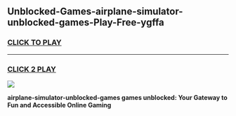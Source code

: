 
## Unblocked-Games-airplane-simulator-unblocked-games-Play-Free-ygffa
<h3>
<a href="https://premium76.site?title=airplane-simulator-unblocked-games&ref=21A">CLICK TO PLAY</a></h3>
<hr>

<h3>
<a href="https://premium76.site?title=airplane-simulator-unblocked-games&ref=21A">CLICK 2 PLAY</a>
  
</h3>

<a href="https://premium76.site?title=airplane-simulator-unblocked-games&ref=21A"><img src="https://clearcache.store/games.png"></a>


**airplane-simulator-unblocked-games games unblocked: Your Gateway to Fun and Accessible Online Gaming**
